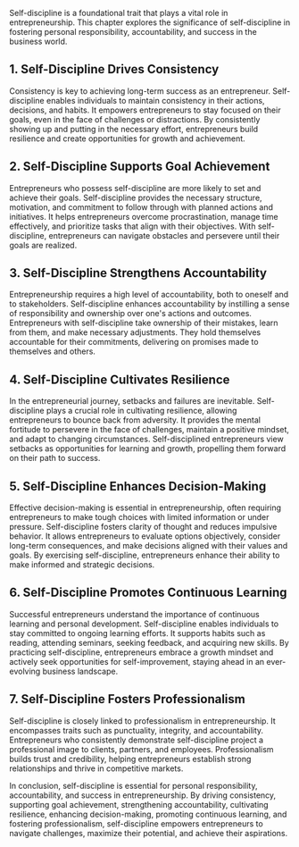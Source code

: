 
Self-discipline is a foundational trait that plays a vital role in entrepreneurship. This chapter explores the significance of self-discipline in fostering personal responsibility, accountability, and success in the business world.

**1. Self-Discipline Drives Consistency**
-----------------------------------------

Consistency is key to achieving long-term success as an entrepreneur. Self-discipline enables individuals to maintain consistency in their actions, decisions, and habits. It empowers entrepreneurs to stay focused on their goals, even in the face of challenges or distractions. By consistently showing up and putting in the necessary effort, entrepreneurs build resilience and create opportunities for growth and achievement.

**2. Self-Discipline Supports Goal Achievement**
------------------------------------------------

Entrepreneurs who possess self-discipline are more likely to set and achieve their goals. Self-discipline provides the necessary structure, motivation, and commitment to follow through with planned actions and initiatives. It helps entrepreneurs overcome procrastination, manage time effectively, and prioritize tasks that align with their objectives. With self-discipline, entrepreneurs can navigate obstacles and persevere until their goals are realized.

**3. Self-Discipline Strengthens Accountability**
-------------------------------------------------

Entrepreneurship requires a high level of accountability, both to oneself and to stakeholders. Self-discipline enhances accountability by instilling a sense of responsibility and ownership over one's actions and outcomes. Entrepreneurs with self-discipline take ownership of their mistakes, learn from them, and make necessary adjustments. They hold themselves accountable for their commitments, delivering on promises made to themselves and others.

**4. Self-Discipline Cultivates Resilience**
--------------------------------------------

In the entrepreneurial journey, setbacks and failures are inevitable. Self-discipline plays a crucial role in cultivating resilience, allowing entrepreneurs to bounce back from adversity. It provides the mental fortitude to persevere in the face of challenges, maintain a positive mindset, and adapt to changing circumstances. Self-disciplined entrepreneurs view setbacks as opportunities for learning and growth, propelling them forward on their path to success.

**5. Self-Discipline Enhances Decision-Making**
-----------------------------------------------

Effective decision-making is essential in entrepreneurship, often requiring entrepreneurs to make tough choices with limited information or under pressure. Self-discipline fosters clarity of thought and reduces impulsive behavior. It allows entrepreneurs to evaluate options objectively, consider long-term consequences, and make decisions aligned with their values and goals. By exercising self-discipline, entrepreneurs enhance their ability to make informed and strategic decisions.

**6. Self-Discipline Promotes Continuous Learning**
---------------------------------------------------

Successful entrepreneurs understand the importance of continuous learning and personal development. Self-discipline enables individuals to stay committed to ongoing learning efforts. It supports habits such as reading, attending seminars, seeking feedback, and acquiring new skills. By practicing self-discipline, entrepreneurs embrace a growth mindset and actively seek opportunities for self-improvement, staying ahead in an ever-evolving business landscape.

**7. Self-Discipline Fosters Professionalism**
----------------------------------------------

Self-discipline is closely linked to professionalism in entrepreneurship. It encompasses traits such as punctuality, integrity, and accountability. Entrepreneurs who consistently demonstrate self-discipline project a professional image to clients, partners, and employees. Professionalism builds trust and credibility, helping entrepreneurs establish strong relationships and thrive in competitive markets.

In conclusion, self-discipline is essential for personal responsibility, accountability, and success in entrepreneurship. By driving consistency, supporting goal achievement, strengthening accountability, cultivating resilience, enhancing decision-making, promoting continuous learning, and fostering professionalism, self-discipline empowers entrepreneurs to navigate challenges, maximize their potential, and achieve their aspirations.

